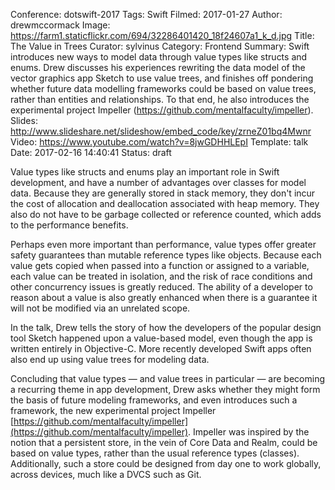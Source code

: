 Conference: dotswift-2017
Tags: Swift
Filmed: 2017-01-27
Author: drewmccormack
Image: https://farm1.staticflickr.com/694/32286401420_18f24607a1_k_d.jpg
Title: The Value in Trees
Curator: sylvinus
Category: Frontend
Summary: Swift introduces new ways to model data through value types like structs and enums. Drew discusses his experiences rewriting the data model of the vector graphics app Sketch to use value trees, and finishes off pondering whether future data modelling frameworks could be based on value trees, rather than entities and relationships. To that end, he also introduces the experimental project Impeller (https://github.com/mentalfaculty/impeller).
Slides: http://www.slideshare.net/slideshow/embed_code/key/zrneZ01bq4Mwnr
Video: https://www.youtube.com/watch?v=8jwGDHHLEpI
Template: talk
Date: 2017-02-16 14:40:41
Status: draft

Value types like structs and enums play an important role in Swift development, and have a number of advantages over classes for model data. Because they are generally stored in stack memory, they don't incur the cost of allocation and deallocation associated with heap memory. They also do not have to be garbage collected or reference counted, which adds to the performance benefits.

Perhaps even more important than performance, value types offer greater safety guarantees than mutable reference types like objects. Because each value gets copied when passed into a function or assigned to a variable, each value can be treated in isolation, and the risk of race conditions and other concurrency issues is greatly reduced. The ability of a developer to reason about a value is also greatly enhanced when there is a guarantee it will not be modified via an unrelated scope.

In the talk, Drew tells the story of how the developers of the popular design tool Sketch happened upon a value-based model, even though the app is written entirely in Objective-C. More recently developed Swift apps often also end up using value trees for modeling data.

Concluding that value types — and value trees in particular — are becoming a recurring theme in app development, Drew asks whether they might form the basis of future modeling frameworks, and even introduces such a framework, the new experimental project Impeller [https://github.com/mentalfaculty/impeller](https://github.com/mentalfaculty/impeller). Impeller was inspired by the notion that a persistent store, in the vein of Core Data and Realm, could be based on value types, rather than the usual reference types (classes). Additionally, such a store could be designed from day one to work globally, across devices, much like a DVCS such as Git.
